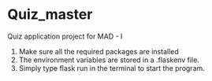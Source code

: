 # Quiz_master
Quiz application project for MAD - I

1. Make sure all the required packages are installed 
2. The environment variables are stored in a .flaskenv file.
3. Simply type flask run in the terminal to start the program.
